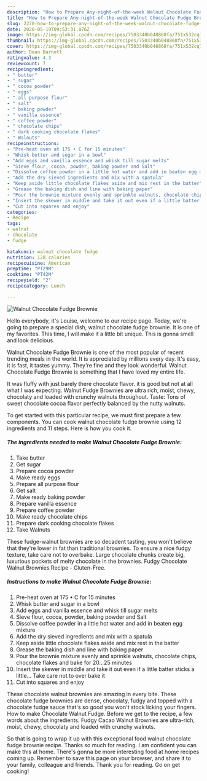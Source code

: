 ```yaml
---
description: "How to Prepare Any-night-of-the-week Walnut Chocolate Fudge Brownie"
title: "How to Prepare Any-night-of-the-week Walnut Chocolate Fudge Brownie"
slug: 2270-how-to-prepare-any-night-of-the-week-walnut-chocolate-fudge-brownie
date: 2020-05-19T09:53:31.076Z
image: https://img-global.cpcdn.com/recipes/7503340b048868fa/751x532cq70/walnut-chocolate-fudge-brownie-recipe-main-photo.jpg
thumbnail: https://img-global.cpcdn.com/recipes/7503340b048868fa/751x532cq70/walnut-chocolate-fudge-brownie-recipe-main-photo.jpg
cover: https://img-global.cpcdn.com/recipes/7503340b048868fa/751x532cq70/walnut-chocolate-fudge-brownie-recipe-main-photo.jpg
author: Dean Barnett
ratingvalue: 4.3
reviewcount: 7
recipeingredient:
- " butter"
- " sugar"
- " cocoa powder"
- " eggs"
- " all purpose flour"
- " salt"
- " baking powder"
- " vanilla essence"
- " coffee powder"
- " chocolate chips"
- " dark cooking chocolate flakes"
- " Walnuts"
recipeinstructions:
- "Pre-heat oven at 175 • C for 15 minutes"
- "Whisk butter and sugar in a bowl"
- "Add eggs and vanilla essence and whisk till sugar melts"
- "Sieve flour, cocoa, powder, baking powder and Salt"
- "Dissolve coffee powder in a little hot water and add in beaten egg mixture"
- "Add the dry sieved ingredients and mix with a spatula"
- "Keep aside little chocolate flakes aside and mix rest in the batter"
- "Grease the baking dish and line with baking paper"
- "Pour the brownie mixture evenly and sprinkle walnuts, chocolate chips, chocolate flakes and bake for 20...25 minutes"
- "Insert the skewer in middle and take it out even if a little batter sticks a little... Take care not to over bake it"
- "Cut into squares and enjoy"
categories:
- Recipe
tags:
- walnut
- chocolate
- fudge

katakunci: walnut chocolate fudge 
nutrition: 128 calories
recipecuisine: American
preptime: "PT29M"
cooktime: "PT42M"
recipeyield: "2"
recipecategory: Lunch

---
```



![Walnut Chocolate Fudge Brownie](https://img-global.cpcdn.com/recipes/7503340b048868fa/751x532cq70/walnut-chocolate-fudge-brownie-recipe-main-photo.jpg)

Hello everybody, it's Louise, welcome to our recipe page. Today, we're going to prepare a special dish, walnut chocolate fudge brownie. It is one of my favorites. This time, I will make it a little bit unique. This is gonna smell and look delicious.

Walnut Chocolate Fudge Brownie is one of the most popular of recent trending meals in the world. It is appreciated by millions every day. It's easy, it is fast, it tastes yummy. They're fine and they look wonderful. Walnut Chocolate Fudge Brownie is something that I have loved my entire life.

It was fluffy with just barely there chocolate flavor. it is good but not at all what I was expecting. Walnut Fudge Brownies are ultra rich, moist, chewy, chocolaty and loaded with crunchy walnuts throughout. Taste: Tons of sweet chocolate cocoa flavor perfectly balanced by the nutty walnuts.


To get started with this particular recipe, we must first prepare a few components. You can cook walnut chocolate fudge brownie using 12 ingredients and 11 steps. Here is how you cook it.

<!--inarticleads1-->

##### The ingredients needed to make Walnut Chocolate Fudge Brownie:

1. Take  butter
1. Get  sugar
1. Prepare  cocoa powder
1. Make ready  eggs
1. Prepare  all purpose flour
1. Get  salt
1. Make ready  baking powder
1. Prepare  vanilla essence
1. Prepare  coffee powder
1. Make ready  chocolate chips
1. Prepare  dark cooking chocolate flakes
1. Take  Walnuts


These fudge-walnut brownies are so decadent tasting, you won&#39;t believe that they&#39;re lower in fat than traditional brownies. To ensure a nice fudgy texture, take care not to overbake. Large chocolate chunks create big, luxurious pockets of melty chocolate in the brownies. Fudgy Chocolate Walnut Brownies Recipe - Gluten-Free. 

<!--inarticleads2-->

##### Instructions to make Walnut Chocolate Fudge Brownie:

1. Pre-heat oven at 175 • C for 15 minutes
1. Whisk butter and sugar in a bowl
1. Add eggs and vanilla essence and whisk till sugar melts
1. Sieve flour, cocoa, powder, baking powder and Salt
1. Dissolve coffee powder in a little hot water and add in beaten egg mixture
1. Add the dry sieved ingredients and mix with a spatula
1. Keep aside little chocolate flakes aside and mix rest in the batter
1. Grease the baking dish and line with baking paper
1. Pour the brownie mixture evenly and sprinkle walnuts, chocolate chips, chocolate flakes and bake for 20...25 minutes
1. Insert the skewer in middle and take it out even if a little batter sticks a little... Take care not to over bake it
1. Cut into squares and enjoy


These chocolate walnut brownies are amazing in every bite. These chocolate fudge brownies are dense, chocolaty, fudgy and topped with a chocolate fudge sauce that&#39;s so good you won&#39;t stock licking your fingers. How to make Chocolate Walnut Fudge. Before we get to the recipe, a few words about the ingredients. Fudgy Cacao Walnut Brownies are ultra-rich, moist, chewy, chocolaty and loaded with crunchy walnuts. 

So that is going to wrap it up with this exceptional food walnut chocolate fudge brownie recipe. Thanks so much for reading. I am confident you can make this at home. There's gonna be more interesting food at home recipes coming up. Remember to save this page on your browser, and share it to your family, colleague and friends. Thank you for reading. Go on get cooking!
